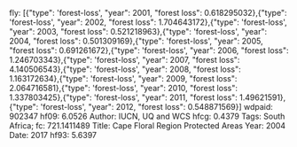 fly: [{"type": 'forest-loss', "year": 2001, "forest loss": 0.618295032},{"type": 'forest-loss', "year": 2002, "forest loss": 1.704643172},{"type": 'forest-loss', "year": 2003, "forest loss": 0.521218963},{"type": 'forest-loss', "year": 2004, "forest loss": 0.501309169},{"type": 'forest-loss', "year": 2005, "forest loss": 0.691261672},{"type": 'forest-loss', "year": 2006, "forest loss": 1.246703343},{"type": 'forest-loss', "year": 2007, "forest loss": 4.140506543},{"type": 'forest-loss', "year": 2008, "forest loss": 1.163172634},{"type": 'forest-loss', "year": 2009, "forest loss": 2.064716581},{"type": 'forest-loss', "year": 2010, "forest loss": 1.337803425},{"type": 'forest-loss', "year": 2011, "forest loss": 1.49621591},{"type": 'forest-loss', "year": 2012, "forest loss": 0.548871569}]
wdpaid: 902347
hf09: 6.0526
Author: IUCN, UQ and WCS
hfcg: 0.4379
Tags: South Africa;
fc: 721.1411489
Title: Cape Floral Region Protected Areas
Year: 2004
Date: 2017
hf93: 5.6397
